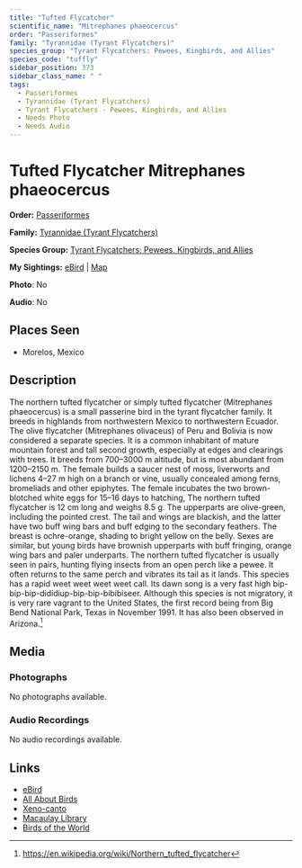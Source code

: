```yaml
---
title: "Tufted Flycatcher"
scientific_name: "Mitrephanes phaeocercus"
order: "Passeriformes"
family: "Tyrannidae (Tyrant Flycatchers)"
species_group: "Tyrant Flycatchers: Pewees, Kingbirds, and Allies"
species_code: "tuffly"
sidebar_position: 373
sidebar_class_name: " "
tags: 
  - Passeriformes
  - Tyrannidae (Tyrant Flycatchers)
  - Tyrant Flycatchers - Pewees, Kingbirds, and Allies
  - Needs Photo
  - Needs Audio
---
```


# Tufted Flycatcher <span className='sci_name'>Mitrephanes phaeocercus</span>

**Order:** [Passeriformes](/tags/passeriformes)

**Family:** [Tyrannidae (Tyrant Flycatchers)](/tags/tyrannidae-tyrant-flycatchers)

**Species Group:** [Tyrant Flycatchers: Pewees, Kingbirds, and Allies](/tags/tyrant-flycatchers-pewees-kingbirds-and-allies)

**My Sightings:** [eBird](https://ebird.org/lifelist?r=world&time=life&spp=tuffly) | [Map](/map?species_code=tuffly)

**Photo**: No 

**Audio**: No

## Places Seen

* Morelos, Mexico

## Description
The northern tufted flycatcher or simply tufted flycatcher (Mitrephanes phaeocercus) is a small passerine bird in the tyrant flycatcher family.  It breeds in highlands from northwestern Mexico to northwestern Ecuador. The olive flycatcher (Mitrephanes olivaceus) of Peru and Bolivia is now considered a separate species.
It is a common inhabitant of mature mountain forest and tall second growth, especially at edges and clearings with trees. It breeds from 700–3000 m altitude, but is most abundant from 1200–2150 m. The female builds a saucer nest of moss, liverworts and lichens 4–27 m high on a branch or vine, usually concealed among ferns, bromeliads and other epiphytes. The female incubates the two brown-blotched white eggs for 15–16 days to hatching,
The northern tufted flycatcher is 12 cm long and weighs 8.5 g. The upperparts are olive-green, including the pointed crest.  The tail and wings are blackish, and the latter have two buff wing bars and buff edging to the secondary feathers. The breast is ochre-orange, shading to bright yellow on the belly. Sexes are similar, but young birds have brownish upperparts with buff fringing, orange wing bars and paler underparts.
The northern tufted flycatcher is usually seen in pairs, hunting flying insects from an open perch like a pewee. It often returns to the same perch and vibrates its tail as it lands.
This species has a rapid weet weet weet weet call.  Its dawn song is a very fast high  bip-bip-bip-dididiup-bip-bip-bibibiseer.
Although this species is not migratory, it is very rare vagrant to the United States, the first record being from Big Bend National Park, Texas in November 1991. It has also been observed in Arizona.[^1]

[^1]: https://en.wikipedia.org/wiki/Northern_tufted_flycatcher

## Media
### Photographs
No photographs available.

### Audio Recordings
No audio recordings available.

## Links
* [eBird](https://ebird.org/species/tuffly) 
* [All About Birds](https://www.allaboutbirds.org/guide/tuffly) 
* [Xeno-canto](https://www.xeno-canto.org/species/mitrephanes-phaeocercus) 
* [Macaulay Library](https://search.macaulaylibrary.org/catalog?taxonCode=tuffly&sort=rating_rank_desc)
* [Birds of the World](https://birdsoftheworld.org/bow/species/tuffly)
